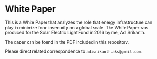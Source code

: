 # White Paper

This is a White Paper that analyzes the role that energy infrastructure can play in minimize food insecurity on a global scale. The White Paper was produced for the Solar Electric Light Fund in 2016 by me, Adi Srikanth. 

The paper can be found in the PDF included in this repository. 

Please direct related correspondence to `adisrikanth.aks@gmail.com`.
